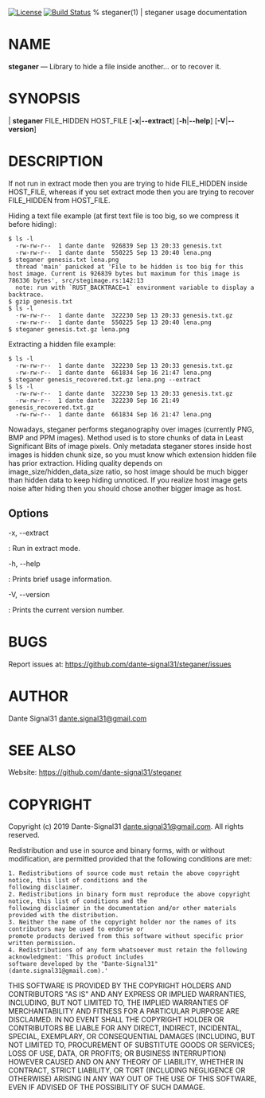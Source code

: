 [![License](https://img.shields.io/badge/License-BSD%203--Clause-blue.svg)](https://opensource.org/licenses/BSD-3-Clause)
[![Build Status](https://travis-ci.com/dante-signal31/steganer.svg?branch=master)](https://travis-ci.com/dante-signal31/steganer)
% steganer(1) | steganer usage documentation

NAME
====

**steganer** — Library to hide a file inside another... or to recover it.

SYNOPSIS
========

| **steganer** FILE_HIDDEN HOST_FILE [**-x**|**--extract**] [**-h**|**--help**] [**-V**|**--version**]

DESCRIPTION
===========

If not run in extract mode then you are trying to hide FILE_HIDDEN inside HOST_FILE,
whereas if you set extract mode then you are trying to recover FILE_HIDDEN from
HOST_FILE.

Hiding a text file example (at first text file is too big, so we compress it before hiding):

    $ ls -l
      -rw-rw-r--  1 dante dante  926839 Sep 13 20:33 genesis.txt
      -rw-rw-r--  1 dante dante  550225 Sep 13 20:40 lena.png
    $ steganer genesis.txt lena.png
      thread 'main' panicked at 'File to be hidden is too big for this host image. Current is 926839 bytes but maximum for this image is 786336 bytes', src/stegimage.rs:142:13
      note: run with `RUST_BACKTRACE=1` environment variable to display a backtrace.
    $ gzip genesis.txt 
    $ ls -l
      -rw-rw-r--  1 dante dante  322230 Sep 13 20:33 genesis.txt.gz
      -rw-rw-r--  1 dante dante  550225 Sep 13 20:40 lena.png
    $ steganer genesis.txt.gz lena.png

Extracting a hidden file example:

    $ ls -l
      -rw-rw-r--  1 dante dante  322230 Sep 13 20:33 genesis.txt.gz
      -rw-rw-r--  1 dante dante  661834 Sep 16 21:47 lena.png
    $ steganer genesis_recovered.txt.gz lena.png --extract
    $ ls -l
      -rw-rw-r--  1 dante dante  322230 Sep 13 20:33 genesis.txt.gz
      -rw-rw-r--  1 dante dante  322230 Sep 16 21:49 genesis_recovered.txt.gz
      -rw-rw-r--  1 dante dante  661834 Sep 16 21:47 lena.png

Nowadays, steganer performs steganography over images (currently PNG, BMP and PPM 
images). Method used is to store chunks of data in Least Significant Bits of image
pixels. Only metadata steganer stores inside host images is hidden chunk size, so
you must know which extension hidden file has prior extraction. Hiding quality 
depends on image_size/hidden_data_size ratio, so host image should be much bigger 
than hidden data to keep hiding unnoticed. If you realize host image gets noise after
hiding then you should chose another bigger image as host.

Options
-------

-x, --extract

:   Run in extract mode.

-h, --help

:   Prints brief usage information.

-V, --version

:   Prints the current version number.

BUGS
====

Report issues at: <https://github.com/dante-signal31/steganer/issues>

AUTHOR
======

Dante Signal31 <dante.signal31@gmail.com>

SEE ALSO
========
Website: <https://github.com/dante-signal31/steganer>

COPYRIGHT
========

Copyright (c) 2019 Dante-Signal31 <dante.signal31@gmail.com>. All rights reserved.

Redistribution and use in source and binary forms, with or without modification, are permitted provided that the
following conditions are met:

    1. Redistributions of source code must retain the above copyright notice, this list of conditions and the
    following disclaimer.
    2. Redistributions in binary form must reproduce the above copyright notice, this list of conditions and the
    following disclaimer in the documentation and/or other materials provided with the distribution.
    3. Neither the name of the copyright holder nor the names of its contributors may be used to endorse or
    promote products derived from this software without specific prior written permission.
    4. Redistributions of any form whatsoever must retain the following acknowledgment: 'This product includes
    software developed by the "Dante-Signal31" (dante.signal31@gmail.com).'

THIS SOFTWARE IS PROVIDED BY THE COPYRIGHT HOLDERS AND CONTRIBUTORS "AS IS" AND ANY EXPRESS OR IMPLIED WARRANTIES,
INCLUDING, BUT NOT LIMITED TO, THE IMPLIED WARRANTIES OF MERCHANTABILITY AND FITNESS FOR A PARTICULAR PURPOSE ARE
DISCLAIMED. IN NO EVENT SHALL THE COPYRIGHT HOLDER OR CONTRIBUTORS BE LIABLE FOR ANY DIRECT, INDIRECT, INCIDENTAL,
SPECIAL, EXEMPLARY, OR CONSEQUENTIAL DAMAGES (INCLUDING, BUT NOT LIMITED TO, PROCUREMENT OF SUBSTITUTE GOODS OR
SERVICES; LOSS OF USE, DATA, OR PROFITS; OR BUSINESS INTERRUPTION) HOWEVER CAUSED AND ON ANY THEORY OF LIABILITY,
WHETHER IN CONTRACT, STRICT LIABILITY, OR TORT (INCLUDING NEGLIGENCE OR OTHERWISE) ARISING IN ANY WAY OUT OF THE USE
OF THIS SOFTWARE, EVEN IF ADVISED OF THE POSSIBILITY OF SUCH DAMAGE.
